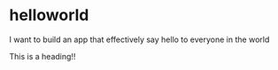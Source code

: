 # helloworld
I want to build an app that effectively say hello to everyone in the world


This is a heading!!
